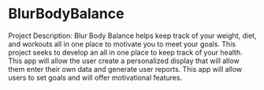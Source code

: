 # BlurBodyBalance

Project Description:
Blur Body Balance helps keep track of your weight, diet, and workouts all in one place to motivate you to meet your goals. This project seeks to develop an all in one place to keep track of your health. This app will allow the user create a personalized display that will allow them enter their own data and generate user reports. This app will allow users to set goals and will offer motivational features.
